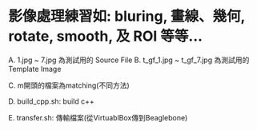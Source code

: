 # 影像處理練習如: bluring, 畫線、幾何, rotate, smooth, 及 ROI 等等...

A. 1.jpg ~ 7.jpg 為測試用的 Source File
B. t_gf_1.jpg ~ t_gf_7.jpg 為測試用的 Template Image

C. m開頭的檔案為matching(不同方法)

D. build_cpp.sh: build c++

E. transfer.sh: 傳輸檔案(從VirtuablBox傳到Beaglebone)
